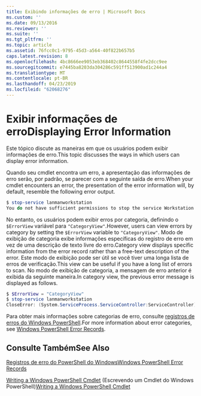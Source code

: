 ```yaml
---
title: Exibindo informações de erro | Microsoft Docs
ms.custom: ''
ms.date: 09/13/2016
ms.reviewer: ''
ms.suite: ''
ms.tgt_pltfrm: ''
ms.topic: article
ms.assetid: 76fcc0c1-9795-45d3-a564-40f822b657b5
caps.latest.revision: 8
ms.openlocfilehash: 4bc8666ee9053eb368402c8644558f4fe2dcc9ee
ms.sourcegitcommit: e7445ba8203da304286c591ff513900ad1c244a4
ms.translationtype: MT
ms.contentlocale: pt-BR
ms.lasthandoff: 04/23/2019
ms.locfileid: "62068276"
---
```

# <a name="displaying-error-information"></a><span data-ttu-id="1a1b7-102">Exibir informações de erro</span><span class="sxs-lookup"><span data-stu-id="1a1b7-102">Displaying Error Information</span></span>

<span data-ttu-id="1a1b7-103">Este tópico discute as maneiras em que os usuários podem exibir informações de erro.</span><span class="sxs-lookup"><span data-stu-id="1a1b7-103">This topic discusses the ways in which users can display error information.</span></span>

<span data-ttu-id="1a1b7-104">Quando seu cmdlet encontra um erro, a apresentação das informações de erro serão, por padrão, se parecer com a seguinte saída de erro.</span><span class="sxs-lookup"><span data-stu-id="1a1b7-104">When your cmdlet encounters an error, the presentation of the error information will, by default, resemble the following error output.</span></span>

```powershell
$ stop-service lanmanworkstation
You do not have sufficient permissions to stop the service Workstation.
```

<span data-ttu-id="1a1b7-105">No entanto, os usuários podem exibir erros por categoria, definindo o `$ErrorView` variável para `"CategoryView"`.</span><span class="sxs-lookup"><span data-stu-id="1a1b7-105">However, users can view errors by category by setting the `$ErrorView` variable to `"CategoryView"`.</span></span> <span data-ttu-id="1a1b7-106">Modo de exibição de categoria exibe informações específicas do registro de erro em vez de uma descrição de texto livre do erro.</span><span class="sxs-lookup"><span data-stu-id="1a1b7-106">Category view displays specific information from the error record rather than a free-text description of the error.</span></span> <span data-ttu-id="1a1b7-107">Este modo de exibição pode ser útil se você tiver uma longa lista de erros de verificação.</span><span class="sxs-lookup"><span data-stu-id="1a1b7-107">This view can be useful if you have a long list of errors to scan.</span></span> <span data-ttu-id="1a1b7-108">No modo de exibição de categoria, a mensagem de erro anterior é exibida da seguinte maneira.</span><span class="sxs-lookup"><span data-stu-id="1a1b7-108">In category view, the previous error message is displayed as follows.</span></span>

```powershell
$ $ErrorView = "CategoryView"
$ stop-service lanmanworkstation
CloseError: (System.ServiceProcess.ServiceController:ServiceController) [stop-service], ServiceCommandException
```

<span data-ttu-id="1a1b7-109">Para obter mais informações sobre categorias de erro, consulte [registros de erros do Windows PowerShell](./windows-powershell-error-records.md).</span><span class="sxs-lookup"><span data-stu-id="1a1b7-109">For more information about error categories, see [Windows PowerShell Error Records](./windows-powershell-error-records.md).</span></span>

## <a name="see-also"></a><span data-ttu-id="1a1b7-110">Consulte Também</span><span class="sxs-lookup"><span data-stu-id="1a1b7-110">See Also</span></span>

[<span data-ttu-id="1a1b7-111">Registros de erro do PowerShell do Windows</span><span class="sxs-lookup"><span data-stu-id="1a1b7-111">Windows PowerShell Error Records</span></span>](./windows-powershell-error-records.md)

<span data-ttu-id="1a1b7-112">[Writing a Windows PowerShell Cmdlet](./writing-a-windows-powershell-cmdlet.md) (Escrevendo um Cmdlet do Windows PowerShell)</span><span class="sxs-lookup"><span data-stu-id="1a1b7-112">[Writing a Windows PowerShell Cmdlet](./writing-a-windows-powershell-cmdlet.md)</span></span>
